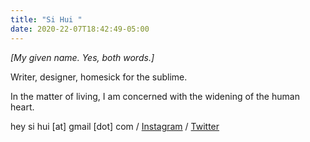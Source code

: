 ```yaml
---
title: "Si Hui "
date: 2020-22-07T18:42:49-05:00
---
```

*[My given name. Yes, both words.]*

Writer, designer, homesick for the sublime.

In the matter of living, I am concerned with the widening of the human heart.

hey si hui [at] gmail [dot] com / [Instagram](http://instagram.com/sihui) / [Twitter](http://twitter.com/heysihui)
